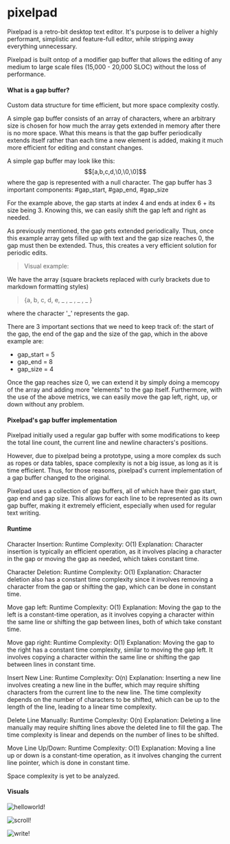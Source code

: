 # pixelpad
Pixelpad is a retro-bit desktop text editor.
It's purpose is to deliver a highly performant, simplistic and feature-full editor, while stripping away everything unnecessary. 

Pixelpad is built ontop of a modifier gap buffer that allows the editing of any medium to large scale files (15,000 - 20,000 SLOC) without the loss of performance.

<h4> What is a gap buffer?</h4>

Custom data structure for time efficient, but more space complexity costly.

A simple gap buffer consists of an array of characters, where an arbitrary size is chosen for how much the array gets extended in memory after there is no more space. What this means is that the gap buffer periodically extends itself rather than each time a new element is added, making it much more efficient for editing and constant changes.

A simple gap buffer may look like this:
$$[a,b,c,d,\0,\0,\0]$$
where the gap is represented with a null character. 
The gap buffer has 3 important components:
#gap_start, #gap_end, #gap_size

For the example above, the gap starts at index 4 and ends at index 6 + its size being 3. 
Knowing this, we can easily shift the gap left and right as needed.

As previously mentioned, the gap gets extended periodically. Thus, once this example array gets filled up with text and the gap size reaches 0, the gap must then be extended. Thus, this creates a very efficient solution for periodic edits.

>Visual example:

We have the array (square brackets replaced with curly brackets due to markdown formatting styles) 
>{a, b, c, d, e, _ , _ , _ , _ }

where the character '_' represents the gap.

There are 3 important sections that we need to keep track of: the start of the gap, the end of the gap and the size of the gap, which in the above example are:

- gap_start = 5
- gap_end = 8
- gap_size = 4

Once the gap reaches size 0, we can extend it by simply doing a memcopy of the array and adding more "elements" to the gap itself.
Furthermore, with the use of the above metrics, we can easily move the gap left, right, up, or down without any problem.

<h4>Pixelpad's gap buffer implementation</h4>
Pixelpad initially used a regular gap buffer with some modifications to keep the total line count, the current line and newline characters's positions. 

However, due to pixelpad being a prototype, using a more complex ds such as ropes or data tables, space complexity is not a big issue, as long as it is time efficient. Thus, for those reasons, pixelpad's current implementation of a gap buffer changed to the original.

Pixelpad uses a collection of gap buffers, all of which have their gap start, gap end and gap size. This allows for each line to be represented as its own gap buffer, making it extremely efficient, especially when used for regular text writing.

<h4>Runtime</h4>
Character Insertion:
Runtime Complexity: O(1)
Explanation: Character insertion is typically an efficient operation, as it involves placing a character in the gap or moving the gap as needed, which takes constant time.

Character Deletion:
Runtime Complexity: O(1)
Explanation: Character deletion also has a constant time complexity since it involves removing a character from the gap or shifting the gap, which can be done in constant time.

Move gap left:
Runtime Complexity: O(1)
Explanation: Moving the gap to the left is a constant-time operation, as it involves copying a character within the same line or shifting the gap between lines, both of which take constant time.

Move gap right:
Runtime Complexity: O(1)
Explanation: Moving the gap to the right has a constant time complexity, similar to moving the gap left. It involves copying a character within the same line or shifting the gap between lines in constant time.

Insert New Line:
Runtime Complexity: O(n)
Explanation: Inserting a new line involves creating a new line in the buffer, which may require shifting characters from the current line to the new line. The time complexity depends on the number of characters to be shifted, which can be up to the length of the line, leading to a linear time complexity.

Delete Line Manually:
Runtime Complexity: O(n)
Explanation: Deleting a line manually may require shifting lines above the deleted line to fill the gap. The time complexity is linear and depends on the number of lines to be shifted.

Move Line Up/Down:
Runtime Complexity: O(1)
Explanation: Moving a line up or down is a constant-time operation, as it involves changing the current line pointer, which is done in constant time.

Space complexity is yet to be analyzed.

<h4> Visuals </h4>

![helloworld!](https://github.com/SortedIvan/pixelpad/assets/62967263/66ad99a0-bbc4-41a4-866d-ed46961b098f)

![scroll!](https://github.com/SortedIvan/pixelpad/assets/62967263/92d3ecca-696e-4a87-a6ba-478b52684d07)

![write!](https://github.com/SortedIvan/pixelpad/assets/62967263/8863c23c-fb37-4e4e-b36e-4bd3b31c68e8)

